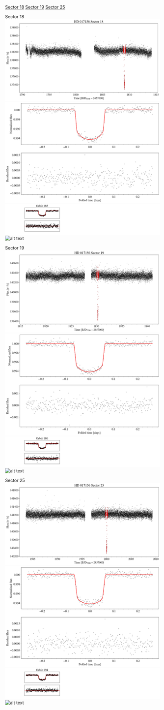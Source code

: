 [Sector 18](#sector18)
[Sector 19](#sector19)
[Sector 25](#sector25)

<a name = "sector18"></a>
Sector 18
![alt text](/tt/HD_017156_Sector_18/HD_017156_Sector_18_a_TimeSeries.png)
![alt text](/tt/HD_017156_Sector_18/HD_017156_Sector_18_b_FoldedLightCurve.png)
![alt text](/tt/HD_017156_Sector_18/HD_017156_Sector_18_b_IndividualTransitsWithFit.png)
![alt text](/tt/HD_017156_Sector_18/HD_017156_Sector_18_c_TimingResiduals.png)

<a name = "sector19"></a>
Sector 19
![alt text](/tt/HD_017156_Sector_19/HD_017156_Sector_19_a_TimeSeries.png)
![alt text](/tt/HD_017156_Sector_19/HD_017156_Sector_19_b_FoldedLightCurve.png)
![alt text](/tt/HD_017156_Sector_19/HD_017156_Sector_19_b_IndividualTransitsWithFit.png)
![alt text](/tt/HD_017156_Sector_19/HD_017156_Sector_19_c_TimingResiduals.png)

<a name = "sector25"></a>
Sector 25
![alt text](/tt/HD_017156_Sector_25/HD_017156_Sector_25_a_TimeSeries.png)
![alt text](/tt/HD_017156_Sector_25/HD_017156_Sector_25_b_FoldedLightCurve.png)
![alt text](/tt/HD_017156_Sector_25/HD_017156_Sector_25_b_IndividualTransitsWithFit.png)
![alt text](/tt/HD_017156_Sector_25/HD_017156_Sector_25_c_TimingResiduals.png)

